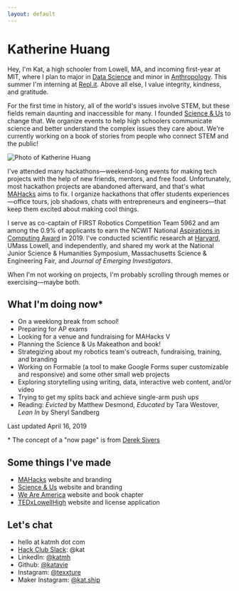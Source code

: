 ```yaml
---
layout: default
---
```


# Katherine Huang

Hey, I'm Kat, a high schooler from Lowell, MA, and incoming first-year at MIT, where I plan to major in [Data Science](https://www.eecs.mit.edu/academics-admissions/undergraduate-programs/6-14-computer-science-economics-and-data-science) and minor in [Anthropology](https://anthropology.mit.edu/). This summer I'm interning at [Repl.it](https://repl.it). Above all else, I value integrity, kindness, and gratitude.

For the first time in history, all of the world's issues involve STEM, but these fields remain daunting and inaccessible for many. I founded [Science & Us](scienceandus.org) to change that. We organize events to help high schoolers communicate science and better understand the complex issues they care about. We're currently working on a book of stories from people who connect STEM and the public!

![Photo of Katherine Huang](https://instagram.fbed1-1.fna.fbcdn.net/vp/e87434e68645655ceaac695629411c66/5D398B3A/t51.2885-15/e35/54732103_2174201859558809_7586416365838058699_n.jpg?_nc_ht=instagram.fbed1-1.fna.fbcdn.net)

I've attended many hackathons—weekend-long events for making tech projects with the help of new friends, mentors, and free food. Unfortunately, most hackathon projects are abandoned afterward, and that's what [MAHacks](https://mahacks.com) aims to fix. I organize hackathons that offer students experiences—office tours, job shadows, chats with entrepreneurs and engineers—that keep them excited about making cool things.

I serve as co-captain of FIRST Robotics Competition Team 5962 and am among the 0.9% of applicants to earn the NCWIT National [Aspirations in Computing Award](https://aspirations.org) in 2019. I've conducted scientific research at [Harvard](https://hugroup.seas.harvard.edu/), UMass Lowell, and independently, and shared my work at the National Junior Science & Humanities Symposium, Massachusetts Science & Engineering Fair, and *Journal of Emerging Investigators*.

When I'm not working on projects, I'm probably scrolling through memes or exercising—maybe both.

## What I'm doing now*

- On a weeklong break from school!
- Preparing for AP exams
- Looking for a venue and fundraising for MAHacks V
- Planning the Science & Us Makeathon and book!
- Strategizing about my robotics team's outreach, fundraising, training, and branding
- Working on Formable (a tool to make Google Forms super customizable and responsive) and some other small web projects
- Exploring storytelling using writing, data, interactive web content, and/or video
- Trying to get my splits back and achieve single-arm push ups
- Reading: *Evicted* by Matthew Desmond, *Educated* by Tara Westover, *Lean In* by Sheryl Sandberg

Last updated April 16, 2019

\* The concept of a "now page" is from [Derek Sivers](https://sivers.org/nowff)

## Some things I've made

- [MAHacks](https://mahacks.com) website and branding 
- [Science & Us](https://scienceandus.org) website and branding
- [We Are America](https://lhsweareamerica.com) website and book chapter
- [TEDxLowellHigh](https://tedxlowellhigh.com) website and license application

## Let's chat

- hello at katmh dot com
- [Hack Club Slack](https://hackclub.com/community): @kat
- LinkedIn: [@katmh](https://www.linkedin.com/in/katmh)
- Github: [@katavie](https://github.com/katmhuang)
- Instagram: [@texxture](https://instagram.com/texxture)
- Maker Instagram: [@kat.ship](https://instagram.com/kat.ship)
